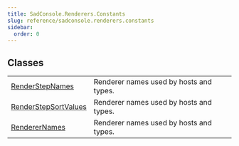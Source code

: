 ```yaml
---
title: SadConsole.Renderers.Constants
slug: reference/sadconsole.renderers.constants
sidebar:
  order: 0
---
```

## Classes

| | |
| --- | --- |
| [RenderStepNames](../sadconsole.renderers.constants.renderstepnames/) | Renderer names used by hosts and types. |
| [RenderStepSortValues](../sadconsole.renderers.constants.renderstepsortvalues/) | Renderer names used by hosts and types. |
| [RendererNames](../sadconsole.renderers.constants.renderernames/) | Renderer names used by hosts and types. |